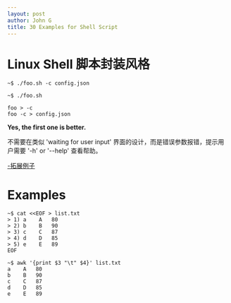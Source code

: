 ```yaml
---
layout: post
author: John G
title: 30 Examples for Shell Script
---
```


# Linux Shell 脚本封装风格

```termianl
~$ ./foo.sh -c config.json
```

```terminal
~$ ./foo.sh

foo > -c
foo -c > config.json
```

**Yes, the first one is better.**

不需要在类似 'waiting for user input' 界面的设计，而是错误参数报错，提示用户需要 '-h' or '--help' 查看帮助。

<a href="https://github.com/iatomato/scripthub/blob/master/shell-style.sh" target="_blank">-拓展例子</a>

# Examples

```terminal
~$ cat <<EOF > list.txt
> 1) a    A   80
> 2) b    B   90
> 3) c    C   87
> 4) d    D   85
> 5) e    E   89
EOF

~$ awk '{print $3 "\t" $4}' list.txt
a    A   80
b    B   90
c    C   87
d    D   85
e    E   89
```

